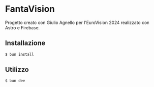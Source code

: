 # FantaVision

Progetto creato con Giulio Agnello per l'EuroVision 2024 realizzato con Astro e Firebase.

## Installazione

```bash
$ bun install
```

## Utilizzo

```bash
$ bun dev
```


